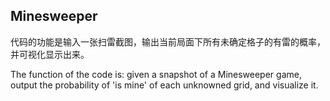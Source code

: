 ## Minesweeper ##

代码的功能是输入一张扫雷截图，输出当前局面下所有未确定格子的有雷的概率，并可视化显示出来。

The function of the code is: given a snapshot of a Minesweeper game, output the probability of 'is mine' of each unknowned grid, and visualize it.
